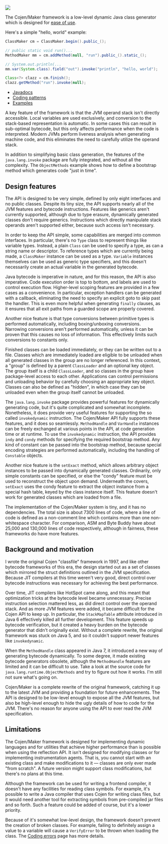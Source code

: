 [![](https://jitpack.io/v/cojen/Maker.svg)](https://jitpack.io/#cojen/Maker)

The Cojen/Maker framework is a low-level dynamic Java class generator which is designed for [ease of use](https://github.com/cojen/Maker/wiki/Ease-of-use).

Here's a simple "hello, world" example:

```java
ClassMaker cm = ClassMaker.begin().public_();

// public static void run()...
MethodMaker mm = cm.addMethod(null, "run").public_().static_();

// System.out.println(...
mm.var(System.class).field("out").invoke("println", "hello, world");

Class<?> clazz = cm.finish();
clazz.getMethod("run").invoke(null);
```

- [Javadocs](https://cojen.github.io/Maker/javadoc/org.cojen.maker/org/cojen/maker/package-summary.html)
- [Coding patterns](docs/CodingPatterns.md)
- [Examples](example/main/java/org/cojen/example)

A key feature of the framework is that the JVM operand stack isn't directly accessible. Local variables are used exclusively, and conversion to the stack-based representation is automatic. In some cases this can result in sub-optimal bytecode, but this only affects performance when the code is interpreted. Modern JVMs perform liveness analysis when generating machine code, and this eliminates the need to carefully utilize the operand stack.

In addition to simplifying basic class generation, the features of the `java.lang.invoke` package are fully integrated, and without all the complexity. The `ObjectMethods` example shows how to define a bootstrap method which generates code "just in time".

Design features
---------------

The API is designed to be very simple, defined by only eight interfaces and no public classes. Despite its tiny size, the API supports nearly all of the JVM features and bytecode instructions. Features like generics aren't currently supported, although due to type erasure, dynamically generated classes don't require generics. Instructions which directly manipulate stack operands aren't supported either, because such access isn't necessary.

In order to keep the API simple, some capabilities are merged into common interfaces. In particular, there's no `Type` class to represent things like variable types. Instead, a plain `Class` can be used to specify a type, as can a string name or descriptor. To reference types which are currently being made, a `ClassMaker` instance can be used as a type. `Variable` instances themselves can be used as generic type specifiers, and this doesn't necessarily create an actual variable in the generated bytecode.

Java bytecode is imperative in nature, and for this reason, the API is also imperative. Code execution order is top to bottom, and labels are used to control execution flow. Higher-level scoping features are provided in a few cases as a convenience. In particular, exception handlers can be generated with a callback, eliminating the need to specify an explicit goto to skip past the handler. This is even more helpful when generating `finally` clauses, as it ensures that all exit paths from a guarded scope are properly covered.

Another nice feature is that type conversions between primitive types is performed automatically, including boxing/unboxing conversions. Narrowing conversions aren't performed automatically, unless it can be proven that this causes no loss of information. This effectively limits such conversions to constants only.

Finished classes can be loaded immediately, or they can be written out to a file. Classes which are immediately loaded are eligible to be unloaded when all generated classes in the group are no longer referenced. In this context, a "group" is defined by a parent `ClassLoader` and an optional key object. The group itself is a child `ClassLoader`, and so classes in the group have package-level access to each other. Applications can control permissions and unloading behavior by carefully choosing an appropriate key object. Classes can also be defined as "hidden", in which case they can be unloaded even when the group itself cannot be unloaded.

The `java.lang.invoke` package provides powerful features for dynamically generating code, but it's quite complicated and somewhat incomplete. Nonetheless, it does provide very useful features for supporting the so called `invokedynamic` instruction. The Cojen/Maker API fully supports these features, and it does so seamlessly. `MethodHandle` and `VarHandle` instances can be freely exchanged at various points in the API, at code generation time or at runtime. To use the `invokedynamic` instruction, the API provides `indy` and `condy` methods for specifying the required bootstrap method. Any kind of constant can be passed into the bootstrap method, because special encoding strategies are performed automatically, including the handling of `Constable` objects.

Another nice feature is the `setExact` method, which allows arbitrary object instances to be passed into dynamically generated classes. Ordinarily, only simple constants can be specified, or else the "condy" feature must be used to reconstruct the object upon demand. Underneath the covers, `setExact` uses the condy feature to extract the object instance from a special hash table, keyed by the class instance itself. This feature doesn't work for generated classes which are loaded from a file.

The implementation of the Cojen/Maker system is tiny, and it has no dependencies. The total size is about 7300 lines of code, where a line of code is defined as a non-comment line which contains more than one non-whitespace character. For comparison, ASM and Byte Buddy have about 25,000 and 130,000 lines of code respectively, although in fairness, these frameworks do have more features.

Background and motivation
-------------------------

I wrote the original Cojen "classfile" framework in 1997, and like other bytecode frameworks of this era, the design started out as a set of classes which mirrored the struct definitions outlined in the JVM specification. Because JIT compilers at this time weren't very good, direct control over bytecode instructions was necessary for achieving the best performance.

Over time, JIT compilers like HotSpot came along, and this meant that optimization tricks at the bytecode level became unnecessary. Precise instruction selection mattered less, as did direct control over the operand stack. And as more JVM features were added, it became difficult for the Cojen API to keep up. In particular, the `StackMapTable` attribute introduced in Java 6 effectively killed all further development. This feature speeds up bytecode verification, but it created a heavy burden on the bytecode generator that didn't originally exist. Without a complete rewrite, the original framework was stuck on Java 5, and so it couldn't support newer features like `invokedynamic`.

When the `MethodHandle` class appeared in Java 7, it introduced a new way of generating bytecode dynamically. To some degree, it made existing bytecode generators obsolete, although the `MethodHandle` features are limited and it can be difficult to use. Take a look at the source code for `java.lang.runtime.ObjectMethods` and try to figure out how it works. I'm still not sure what's going on.

Cojen/Maker is a complete rewrite of the original framework, catching it up to the latest JVM and providing a foundation for future enhancements. The API is designed to be low-level enough to expose all the JVM features, but also be high-level enough to hide the ugly details of how to code for the JVM. There's no reason for anyone using the API to ever read the JVM specification.

Limitations
-----------

The Cojen/Maker framework is designed for implementing dynamic languages and for utilities that achieve higher performance than is possible when using the reflection API. It isn't designed for modifying classes or for implementing instrumentation agents. That is, you cannot start with an existing class and make modifications to it &mdash; classes are only ever made "from scratch". A future version might support class modifications, but there's no plans at this time.

Although the framework can be used for writing a frontend compiler, it doesn't have any facilities for reading class symbols. For example, it's possible to write a Java compiler that uses Cojen for writing class files, but it would need another tool for extracting symbols from pre-compiled jar files and so forth. Such a feature could be added of course, but it's a lower priority.

Because of it's somewhat low-level design, the framework doesn't prevent the creation of broken classes. For example, failing to definitely assign a value to a variable will cause a `VerifyError` to be thrown when loading the class. The [Coding errors](https://github.com/cojen/Maker/wiki/Coding-errors) page has more details.
